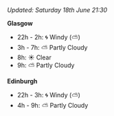 *Updated: Saturday 18th June 21:30*

**Glasgow**

* 22h - 2h: :cyclone: Windy (:partly_sunny:)
* 3h - 7h: :partly_sunny: Partly Cloudy
* 8h: :sunny: Clear
* 9h: :partly_sunny: Partly Cloudy

**Edinburgh**

* 22h - 3h: :cyclone: Windy (:partly_sunny:)
* 4h - 9h: :partly_sunny: Partly Cloudy
